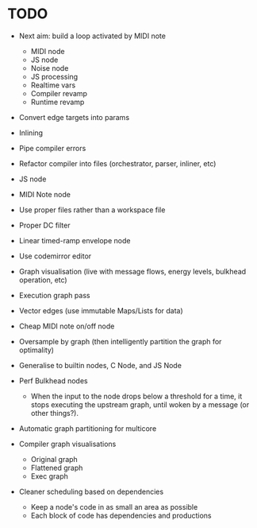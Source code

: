 # TODO

* Next aim: build a loop activated by MIDI note
    - MIDI node
    - JS node
    - Noise node
    - JS processing
    - Realtime vars
    - Compiler revamp
    - Runtime revamp

* Convert edge targets into params
* Inlining
* Pipe compiler errors
* Refactor compiler into files (orchestrator, parser, inliner, etc)
* JS node
* MIDI Note node
* Use proper files rather than a workspace file
* Proper DC filter
* Linear timed-ramp envelope node
* Use codemirror editor
* Graph visualisation (live with message flows, energy levels, bulkhead operation, etc)
* Execution graph pass
* Vector edges (use immutable Maps/Lists for data)
* Cheap MIDI note on/off node
* Oversample by graph (then intelligently partition the graph for optimality)
* Generalise to builtin nodes, C Node, and JS Node
* Perf Bulkhead nodes
    - When the input to the node drops below a threshold for a time, it stops
      executing the upstream graph, until woken by a message (or other things?).
* Automatic graph partitioning for multicore
* Compiler graph visualisations
    * Original graph
    * Flattened graph
    * Exec graph
* Cleaner scheduling based on dependencies
    * Keep a node's code in as small an area as possible
    * Each block of code has dependencies and productions